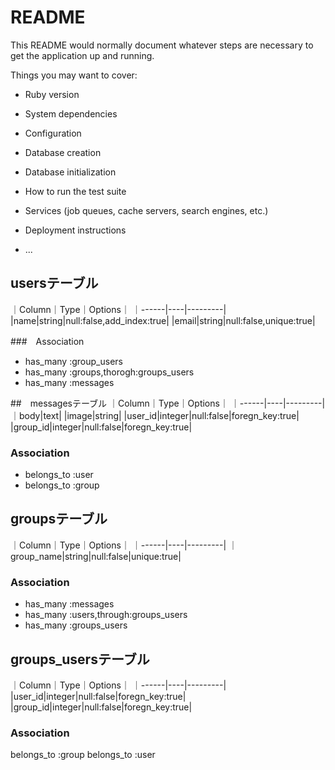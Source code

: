# README

This README would normally document whatever steps are necessary to get the
application up and running.

Things you may want to cover:

* Ruby version

* System dependencies

* Configuration

* Database creation

* Database initialization

* How to run the test suite

* Services (job queues, cache servers, search engines, etc.)

* Deployment instructions

* ...

## usersテーブル

｜Column｜Type｜Options｜
｜------|----|---------|
|name|string|null:false,add_index:true|
|email|string|null:false,unique:true|

###　Association
- has_many :group_users
- has_many :groups,thorogh:groups_users
- has_many :messages

##　messagesテーブル
｜Column｜Type｜Options｜
｜------|----|---------|
｜body|text|
|image|string|
|user_id|integer|null:false|foregn_key:true|
|group_id|integer|null:false|foregn_key:true|

### Association
- belongs_to :user
- belongs_to :group

## groupsテーブル
｜Column｜Type｜Options｜
｜------|----|---------|
｜group_name|string|null:false|unique:true|

### Association
- has_many :messages
- has_many :users,through:groups_users
- has_many :groups_users

##  groups_usersテーブル
｜Column｜Type｜Options｜
｜------|----|---------|
|user_id|integer|null:false|foregn_key:true|
|group_id|integer|null:false|foregn_key:true|

### Association
belongs_to :group
belongs_to :user